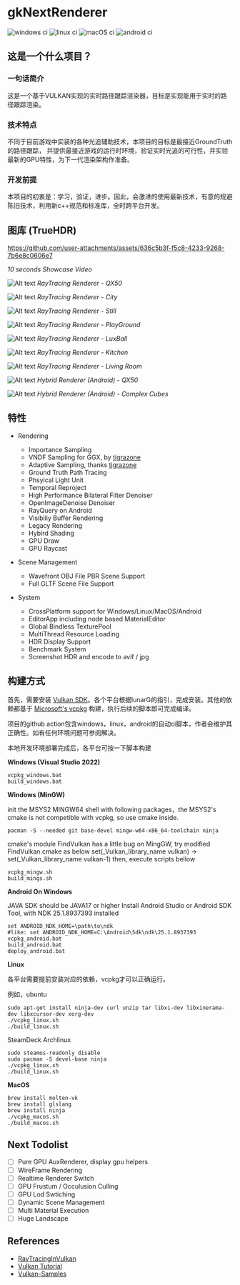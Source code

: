 # gkNextRenderer

![windows ci](https://github.com/gameknife/gkNextRenderer/actions/workflows/windows.yml/badge.svg)
![linux ci](https://github.com/gameknife/gkNextRenderer/actions/workflows/linux.yml/badge.svg)
![macOS ci](https://github.com/gameknife/gkNextRenderer/actions/workflows/macos.yml/badge.svg)
![android ci](https://github.com/gameknife/gkNextRenderer/actions/workflows/android.yml/badge.svg)

## 这是一个什么项目？

### 一句话简介
这是一个基于VULKAN实现的实时路径跟踪渲染器，目标是实现能用于实时的路径跟踪渲染。

### 技术特点
不同于目前游戏中实装的各种光追辅助技术，本项目的目标是最接近GroundTruth的路径跟踪，
并提供最接近游戏的运行时环境，验证实时光追的可行性，并实验最新的GPU特性，为下一代渲染架构作准备。

### 开发前提
本项目的初衷是：学习，验证，进步。因此，会激进的使用最新技术，有意的规避陈旧技术，利用新c++规范和标准库，全时跨平台开发。

## 图库 (TrueHDR)

https://github.com/user-attachments/assets/636c5b3f-f5c8-4233-9268-7b6e8c0606e7

*10 seconds Showcase Video*

![Alt text](gallery/Qx50.avif?raw=true "Qx50")
*RayTracing Renderer - QX50*

![Alt text](gallery/city.glb.avif?raw=true "City")
*RayTracing Renderer - City*

![Alt text](gallery/Still.avif?raw=true "Still")
*RayTracing Renderer - Still*

![Alt text](gallery/playground.glb.avif?raw=true "PlayGround")
*RayTracing Renderer - PlayGround*

![Alt text](gallery/LuxBall.avif?raw=true "LuxBall")
*RayTracing Renderer - LuxBall*

![Alt text](gallery/Kitchen.avif?raw=true "Kitchen")
*RayTracing Renderer - Kitchen*

![Alt text](gallery/LivingRoom.avif?raw=true "Living Room")
*RayTracing Renderer - Living Room*

![Alt text](gallery/Qx50_Android.avif?raw=true "Qx50Android")
*Hybrid Renderer (Android) - QX50*

![Alt text](gallery/Complex_Android.avif?raw=true "ComplexAndroid")
*Hybrid Renderer (Android) - Complex Cubes*

## 特性

* Rendering
    * Importance Sampling
    * VNDF Sampling for GGX, by [tigrazone](https://github.com/tigrazone)
    * Adaptive Sampling, thanks [tigrazone](https://github.com/tigrazone)
    * Ground Truth Path Tracing
    * Phsyical Light Unit
    * Temporal Reproject
    * High Performance Bilateral Filter Denoiser
    * OpenImageDenoise Denoiser
    * RayQuery on Android
    * Visibiliy Buffer Rendering
    * Legacy Rendering
    * Hybird Shading
    * GPU Draw
    * GPU Raycast
    
* Scene Management
    * Wavefront OBJ File PBR Scene Support
    * Full GLTF Scene File Support

* System
    * CrossPlatform support for Windows/Linux/MacOS/Android
    * EditorApp including node based MaterialEditor
    * Global Bindless TexturePool
    * MultiThread Resource Loading
    * HDR Display Support
    * Benchmark System
    * Screenshot HDR and encode to avif / jpg

## 构建方式

首先，需要安装 [Vulkan SDK](https://vulkan.lunarg.com/sdk/home)。各个平台根据lunarG的指引，完成安装。其他的依赖都基于 [Microsoft's vcpkg](https://github.com/Microsoft/vcpkg) 构建，执行后续的脚本即可完成编译。

项目的github action包含windows，linux，android的自动ci脚本，作者会维护其正确性。如有任何环境问题可参阅解决。

本地开发环境部署完成后，各平台可按一下脚本构建

**Windows (Visual Studio 2022)** 

```
vcpkg_windows.bat
build_windows.bat
```

**Windows (MinGW)**

init the MSYS2 MINGW64 shell with following packages，the MSYS2's cmake is not competible with vcpkg, so use cmake inside.
```
pacman -S --needed git base-devel mingw-w64-x86_64-toolchain ninja
```
cmake's module FindVulkan has a little bug on MingGW, try modified FindVulkan.cmake as below
set(_Vulkan_library_name vulkan) -> set(_Vulkan_library_name vulkan-1)
then, execute scripts bellow
```
vcpkg_mingw.sh
build_mings.sh
```

**Android On Windows**

JAVA SDK should be JAVA17 or higher
Install Android Studio or Android SDK Tool, with NDK 25.1.8937393 installed
```
set ANDROID_NDK_HOME=\path\to\ndk
#like: set ANDROID_NDK_HOME=C:\Android\Sdk\ndk\25.1.8937393
vcpkg_android.bat
build_android.bat
deploy_android.bat
```

**Linux**

各平台需要提前安装对应的依赖，vcpkg才可以正确运行。

例如，ubuntu
```
sudo apt-get install ninja-dev curl unzip tar libxi-dev libxinerama-dev libxcursor-dev xorg-dev
./vcpkg_linux.sh
./build_linux.sh
```
SteamDeck Archlinux
```
sudo steamos-readonly disable
sudo pacman -S devel-base ninja
./vcpkg_linux.sh
./build_linux.sh
```

**MacOS**
```
brew install molten-vk
brew install glslang
brew install ninja
./vcpkg_macos.sh
./build_macos.sh
```

## Next Todolist

- [ ] Pure GPU AuxRenderer, display gpu helpers
- [ ] WireFrame Rendering
- [ ] Realtime Renderer Switch
- [ ] GPU Frustum / Occulusion Culling
- [ ] GPU Lod Swtiching
- [ ] Dynamic Scene Management
- [ ] Multi Material Execution
- [ ] Huge Landscape

## References

* [RayTracingInVulkan](https://github.com/GPSnoopy/RayTracingInVulkan)
* [Vulkan Tutorial](https://vulkan-tutorial.com/)
* [Vulkan-Samples](https://github.com/KhronosGroup/Vulkan-Samples)

